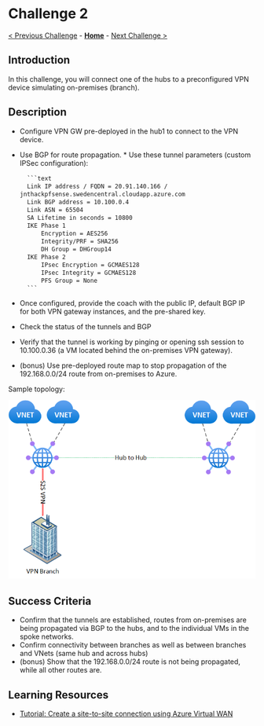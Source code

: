# Challenge 2

[< Previous Challenge](01_simple_vwan.md) - **[Home](../README.md)** - [Next Challenge >](03_isolated_vnets.md)

## Introduction

In this challenge, you will connect one of the hubs to a preconfigured VPN device simulating on-premises (branch).

## Description

* Configure VPN GW pre-deployed in the hub1 to connect to the VPN device.
* Use BGP for route propagation.
      * Use these tunnel parameters (custom IPSec configuration):

        ```text
        Link IP address / FQDN = 20.91.140.166 / jnthackpfsense.swedencentral.cloudapp.azure.com
        Link BGP address = 10.100.0.4
        Link ASN = 65504
        SA Lifetime in seconds = 10800
        IKE Phase 1 
            Encryption = AES256
            Integrity/PRF = SHA256
            DH Group = DHGroup14
        IKE Phase 2
            IPsec Encryption = GCMAES128
            IPsec Integrity = GCMAES128
            PFS Group = None
        ```

* Once configured, provide the coach with the public IP, default BGP IP for both VPN gateway instances, and the pre-shared key.
* Check the status of the tunnels and BGP
* Verify that the tunnel is working by pinging or opening ssh session to 10.100.0.36 (a VM located behind the on-premises VPN gateway).
* (bonus) Use pre-deployed route map to stop propagation of the 192.168.0.0/24 route from on-premises to Azure.

Sample topology:

![topology](./images/vwan02.png)

## Success Criteria

* Confirm that the tunnels are established, routes from on-premises are being propagated via BGP to the hubs, and to the individual VMs in the spoke networks.
* Confirm connectivity between branches as well as between branches and VNets (same hub and across hubs)
* (bonus) Show that the 192.168.0.0/24 route is not being propagated, while all other routes are.

## Learning Resources

* [Tutorial: Create a site-to-site connection using Azure Virtual WAN](https://learn.microsoft.com/en-us/azure/virtual-wan/virtual-wan-site-to-site-portal)
